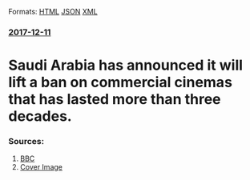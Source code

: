 
Formats: [HTML](/news/2017/12/11/saudi-arabia-has-announced-it-will-lift-a-ban-on-commercial-cinemas-that-has-lasted-more-than-three-decades.html)  [JSON](/news/2017/12/11/saudi-arabia-has-announced-it-will-lift-a-ban-on-commercial-cinemas-that-has-lasted-more-than-three-decades.json)  [XML](/news/2017/12/11/saudi-arabia-has-announced-it-will-lift-a-ban-on-commercial-cinemas-that-has-lasted-more-than-three-decades.xml)  

### [2017-12-11](/news/2017/12/11/index.md)

# Saudi Arabia has announced it will lift a ban on commercial cinemas that has lasted more than three decades.




### Sources:

1. [BBC](http://www.bbc.co.uk/news/world-middle-east-42308121)
1. [Cover Image](https://ichef.bbci.co.uk/news/1024/cpsprodpb/11977/production/_99155027_mediaitem99155023.jpg)
